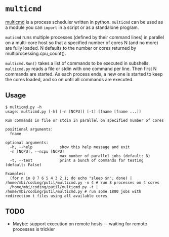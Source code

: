# `multicmd`

[multicmd](https://github.com/michael-isichenko/multicmd) is a process scheduler written in python.  `multicmd` can be used as a module you can `import` in a script or as a standalone program.

`muticmd` runs multiple processes (defined by their command lines) in parallel on a multi-core host so that a specified number of cores N (and no more) are fully loaded.  N defaults to the number or cores returned by multiprocessing.cpu_count().

`multicmd.Run()` takes a list of commands to be executed in subshells. `multicmd.py` reads a file or stdin with one command per line.  Then first N commands are started.  As each process ends, a new one is started to keep the cores loaded, and so on until all commands are executed.

## Usage

```
$ multicmd.py -h
usage: multicmd.py [-h] [-n [NCPU]] [-t] [fname [fname ...]]

Run commands in file or stdin in parallel on specified number of cores

positional arguments:
  fname

optional arguments:
  -h, --help            show this help message and exit
  -n [NCPU], --ncpu [NCPU]
                        max number of parallel jobs (default: 8)
  -t, --test            print a bunch of commands for testing (default: False)

Examples:
  (for n in 8 7 6 5 4 3 2 1; do echo "sleep $n"; done) | /home/mbi/coding/putil/multicmd.py -n 4 # run 8 processes on 4 cores
  /home/mbi/coding/putil/multicmd.py -t | /home/mbi/coding/putil/multicmd.py # run some 1800 jobs with redirection t files using all available cores
```

## TODO

* Maybe: support execution on remote hosts -- waiting for remote processes is trickier
